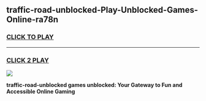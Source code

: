
## traffic-road-unblocked-Play-Unblocked-Games-Online-ra78n
<h3>
<a href="https://premium76.site?title=traffic-road-unblocked&ref=25A">CLICK TO PLAY</a></h3>
<hr>

<h3>
<a href="https://premium76.site?title=traffic-road-unblocked&ref=25A">CLICK 2 PLAY</a>
  
</h3>

<a href="https://premium76.site?title=traffic-road-unblocked&ref=25A"><img src="https://clearcache.store/games.png"></a>


**traffic-road-unblocked games unblocked: Your Gateway to Fun and Accessible Online Gaming**
